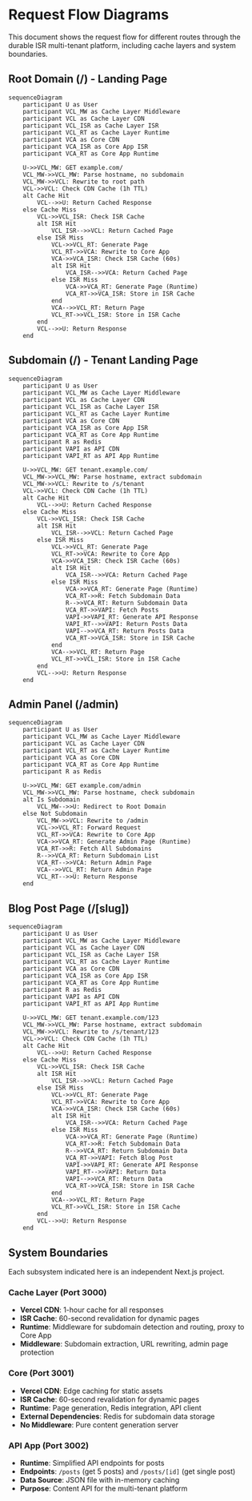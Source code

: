 # Request Flow Diagrams

This document shows the request flow for different routes through the durable ISR multi-tenant platform, including cache layers and system boundaries.

## Root Domain (/) - Landing Page

```mermaid
sequenceDiagram
    participant U as User
    participant VCL_MW as Cache Layer Middleware
    participant VCL as Cache Layer CDN
    participant VCL_ISR as Cache Layer ISR
    participant VCL_RT as Cache Layer Runtime
    participant VCA as Core CDN
    participant VCA_ISR as Core App ISR
    participant VCA_RT as Core App Runtime

    U->>VCL_MW: GET example.com/
    VCL_MW->>VCL_MW: Parse hostname, no subdomain
    VCL_MW->>VCL: Rewrite to root path
    VCL->>VCL: Check CDN Cache (1h TTL)
    alt Cache Hit
        VCL-->>U: Return Cached Response
    else Cache Miss
        VCL->>VCL_ISR: Check ISR Cache
        alt ISR Hit
            VCL_ISR-->>VCL: Return Cached Page
        else ISR Miss
            VCL->>VCL_RT: Generate Page
            VCL_RT->>VCA: Rewrite to Core App
            VCA->>VCA_ISR: Check ISR Cache (60s)
            alt ISR Hit
                VCA_ISR-->>VCA: Return Cached Page
            else ISR Miss
                VCA->>VCA_RT: Generate Page (Runtime)
                VCA_RT->>VCA_ISR: Store in ISR Cache
            end
            VCA-->>VCL_RT: Return Page
            VCL_RT->>VCL_ISR: Store in ISR Cache
        end
        VCL-->>U: Return Response
    end
```

## Subdomain (/) - Tenant Landing Page

```mermaid
sequenceDiagram
    participant U as User
    participant VCL_MW as Cache Layer Middleware
    participant VCL as Cache Layer CDN
    participant VCL_ISR as Cache Layer ISR
    participant VCL_RT as Cache Layer Runtime
    participant VCA as Core CDN
    participant VCA_ISR as Core App ISR
    participant VCA_RT as Core App Runtime
    participant R as Redis
    participant VAPI as API CDN
    participant VAPI_RT as API App Runtime

    U->>VCL_MW: GET tenant.example.com/
    VCL_MW->>VCL_MW: Parse hostname, extract subdomain
    VCL_MW->>VCL: Rewrite to /s/tenant
    VCL->>VCL: Check CDN Cache (1h TTL)
    alt Cache Hit
        VCL-->>U: Return Cached Response
    else Cache Miss
        VCL->>VCL_ISR: Check ISR Cache
        alt ISR Hit
            VCL_ISR-->>VCL: Return Cached Page
        else ISR Miss
            VCL->>VCL_RT: Generate Page
            VCL_RT->>VCA: Rewrite to Core App
            VCA->>VCA_ISR: Check ISR Cache (60s)
            alt ISR Hit
                VCA_ISR-->>VCA: Return Cached Page
            else ISR Miss
                VCA->>VCA_RT: Generate Page (Runtime)
                VCA_RT->>R: Fetch Subdomain Data
                R-->>VCA_RT: Return Subdomain Data
                VCA_RT->>VAPI: Fetch Posts
                VAPI->>VAPI_RT: Generate API Response
                VAPI_RT-->>VAPI: Return Posts Data
                VAPI-->>VCA_RT: Return Posts Data
                VCA_RT->>VCA_ISR: Store in ISR Cache
            end
            VCA-->>VCL_RT: Return Page
            VCL_RT->>VCL_ISR: Store in ISR Cache
        end
        VCL-->>U: Return Response
    end
```

## Admin Panel (/admin)

```mermaid
sequenceDiagram
    participant U as User
    participant VCL_MW as Cache Layer Middleware
    participant VCL as Cache Layer CDN
    participant VCL_RT as Cache Layer Runtime
    participant VCA as Core CDN
    participant VCA_RT as Core App Runtime
    participant R as Redis

    U->>VCL_MW: GET example.com/admin
    VCL_MW->>VCL_MW: Parse hostname, check subdomain
    alt Is Subdomain
        VCL_MW-->>U: Redirect to Root Domain
    else Not Subdomain
        VCL_MW->>VCL: Rewrite to /admin
        VCL->>VCL_RT: Forward Request
        VCL_RT->>VCA: Rewrite to Core App
        VCA->>VCA_RT: Generate Admin Page (Runtime)
        VCA_RT->>R: Fetch All Subdomains
        R-->>VCA_RT: Return Subdomain List
        VCA_RT-->>VCA: Return Admin Page
        VCA-->>VCL_RT: Return Admin Page
        VCL_RT-->>U: Return Response
    end
```

## Blog Post Page (/[slug])

```mermaid
sequenceDiagram
    participant U as User
    participant VCL_MW as Cache Layer Middleware
    participant VCL as Cache Layer CDN
    participant VCL_ISR as Cache Layer ISR
    participant VCL_RT as Cache Layer Runtime
    participant VCA as Core CDN
    participant VCA_ISR as Core App ISR
    participant VCA_RT as Core App Runtime
    participant R as Redis
    participant VAPI as API CDN
    participant VAPI_RT as API App Runtime

    U->>VCL_MW: GET tenant.example.com/123
    VCL_MW->>VCL_MW: Parse hostname, extract subdomain
    VCL_MW->>VCL: Rewrite to /s/tenant/123
    VCL->>VCL: Check CDN Cache (1h TTL)
    alt Cache Hit
        VCL-->>U: Return Cached Response
    else Cache Miss
        VCL->>VCL_ISR: Check ISR Cache
        alt ISR Hit
            VCL_ISR-->>VCL: Return Cached Page
        else ISR Miss
            VCL->>VCL_RT: Generate Page
            VCL_RT->>VCA: Rewrite to Core App
            VCA->>VCA_ISR: Check ISR Cache (60s)
            alt ISR Hit
                VCA_ISR-->>VCA: Return Cached Page
            else ISR Miss
                VCA->>VCA_RT: Generate Page (Runtime)
                VCA_RT->>R: Fetch Subdomain Data
                R-->>VCA_RT: Return Subdomain Data
                VCA_RT->>VAPI: Fetch Blog Post
                VAPI->>VAPI_RT: Generate API Response
                VAPI_RT-->>VAPI: Return Data
                VAPI-->>VCA_RT: Return Data
                VCA_RT->>VCA_ISR: Store in ISR Cache
            end
            VCA-->>VCL_RT: Return Page
            VCL_RT->>VCL_ISR: Store in ISR Cache
        end
        VCL-->>U: Return Response
    end
```

## System Boundaries

Each subsystem indicated here is an independent Next.js project.

### Cache Layer (Port 3000)

- **Vercel CDN**: 1-hour cache for all responses
- **ISR Cache**: 60-second revalidation for dynamic pages
- **Runtime**: Middleware for subdomain detection and routing, proxy to Core App
- **Middleware**: Subdomain extraction, URL rewriting, admin page protection

### Core (Port 3001)

- **Vercel CDN**: Edge caching for static assets
- **ISR Cache**: 60-second revalidation for dynamic pages
- **Runtime**: Page generation, Redis integration, API client
- **External Dependencies**: Redis for subdomain data storage
- **No Middleware**: Pure content generation server

### API App (Port 3002)

- **Runtime**: Simplified API endpoints for posts
- **Endpoints**: `/posts` (get 5 posts) and `/posts/[id]` (get single post)
- **Data Source**: JSON file with in-memory caching
- **Purpose**: Content API for the multi-tenant platform

